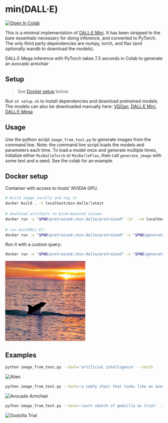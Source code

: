 # min(DALL·E)

[![Open In Colab](https://colab.research.google.com/assets/colab-badge.svg)](https://colab.research.google.com/github/kuprel/min-dalle/blob/main/min_dalle.ipynb)

This is a minimal implementation of [DALL·E Mini](https://github.com/borisdayma/dalle-mini).  It has been stripped to the bare essentials necessary for doing inference, and converted to PyTorch.  The only third party dependencies are numpy, torch, and flax (and optionally wandb to download the models).  

DALL·E Mega inference with PyTorch takes 7.3 seconds in Colab to generate an avocado armchair

## Setup

> See [Docker setup](#docker-setup) below.

Run `sh setup.sh` to install dependencies and download pretrained models.  The models can also be downloaded manually here:
[VQGan](https://huggingface.co/dalle-mini/vqgan_imagenet_f16_16384),
[DALL·E Mini](https://wandb.ai/dalle-mini/dalle-mini/artifacts/DalleBart_model/mini-1/v0/files),
[DALL·E Mega](https://wandb.ai/dalle-mini/dalle-mini/artifacts/DalleBart_model/mega-1-fp16/v14/files)

## Usage

Use the python script `image_from_text.py` to generate images from the command line.  Note: the command line script loads the models and parameters each time.  To load a model once and generate multiple times, initialize either `MinDalleTorch` or `MinDalleFlax`, then call `generate_image` with some text and a seed.  See the colab for an example.

## Docker setup

Container with access to hosts' NVIDIA GPU.

```bash
# build image locally and tag it
docker build . -t localhost/min-dalle:latest

# download artifacts to bind-mounted volume
docker run -v "$PWD/pretrained:/min-dalle/pretrained" -it --rm localhost/min-dalle:latest /min-dalle/setup.sh

# run min(DALL·E)!
docker run -v "$PWD/pretrained:/min-dalle/pretrained" -v "$PWD/generated:/min-dalle/generated:Z" -it --rm --gpus all localhost/min-dalle:latest
```

Run it with a custom query:

```bash
docker run -v "$PWD/pretrained:/min-dalle/pretrained" -v "$PWD/generated:/min-dalle/generated:Z" -it --rm --gpus all localhost/min-dalle:latest python image_from_text.py --text='whales at sunset' --torch --image_path='./generated'
```

![Whale](examples/whale.png)

## Examples

```bash
python image_from_text.py --text='artificial intelligence' --torch
```

![Alien](examples/artificial_intelligence.png)

```bash
python image_from_text.py --text='a comfy chair that looks like an avocado' --torch --mega --seed=10
```

![Avocado Armchair](examples/avocado_armchair.png)

```bash
python image_from_text.py --text='court sketch of godzilla on trial' --mega --seed=100
```

![Godzilla Trial](examples/godzilla_trial.png)
